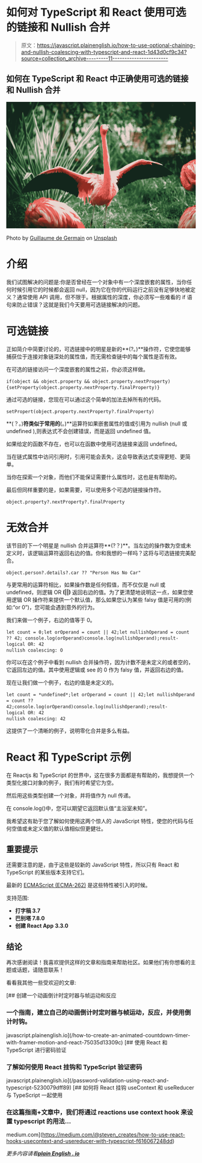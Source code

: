 # 如何对 TypeScript 和 React 使用可选的链接和 Nullish 合并

> 原文：<https://javascript.plainenglish.io/how-to-use-optional-chaining-and-nullish-coalescing-with-typescript-and-react-1d43d0cf9c34?source=collection_archive---------11----------------------->

## 如何在 TypeScript 和 React 中正确使用可选的链接和 Nullish 合并

![](img/d52ba4b13b671b2a192f91cf08a9abaa.png)

Photo by [Guillaume de Germain](https://unsplash.com/@guillaumedegermain?utm_source=medium&utm_medium=referral) on [Unsplash](https://unsplash.com?utm_source=medium&utm_medium=referral)

# 介绍

我们试图解决的问题是:你是否曾经在一个对象中有一个深度嵌套的属性，当你任何时候引用它的时候都会返回 null，因为它在你的代码运行之前没有足够快地被定义？通常使用 API 调用，但不限于。根据属性的深度，你必须写一些难看的 if 语句来防止错误？这就是我们今天要用可选链接解决的问题。

# 可选链接

正如简介中简要讨论的，可选链接中的明星是新的**(?。)**操作符，它使您能够捕获位于连接对象链深处的属性值，而无需检查链中的每个属性是否有效。

在可选的链接访问一个深度嵌套的属性之前，你必须这样做。

```
if(object && object.property && object.property.nextProperty) {setProperty(object.property.nextProperty.finalProperty)}
```

通过可选的链接，您现在可以通过这个简单的加法去掉所有的代码。

```
setPropert(object.property.nextProperty?.finalProperty)
```

**(？。)**符类似于常用的**(。)**运算符如果嵌套属性的值或引用为 nullish (null 或 undefined ),则表达式不会创建错误，而是返回 undefined 值。

如果给定的函数不存在，也可以在函数中使用可选链接来返回 undefined。

当在链式属性中访问引用时，引用可能会丢失，这会导致表达式变得更短、更简单。

当你在探索一个对象，而他们不能保证需要什么属性时，这也是有帮助的。

最后但同样重要的是，如果需要，可以使用多个可选的链接操作符。

```
object.property?.nextProperty?.finalProperty
```

# 无效合并

该节目的下一个明星是 nullish 合并运算符**(?？)**。当左边的操作数为空或未定义时，该逻辑运算符返回右边的值。你和我想的一样吗？这将与可选链接完美配合。

```
object.person?.details?.car ?? "Person Has No Car"
```

与更常用的运算符相比，如果操作数是任何假值，而不仅仅是 null 或 undefined，则逻辑 OR **(||)** 返回右边的值。为了更清楚地说明这一点，如果您使用逻辑 OR 操作符来提供一个默认值，那么如果您认为某些 falsy 值是可用的(例如:“or 0”)，您可能会遇到意外的行为。

我们来做一个例子，右边的值等于 0。

```
let count = 0;let orOperand = count || 42;let nullishOperand = count ?? 42; console.log(orOperand)console.log(nullishOperand);result-
logical OR: 42
nullish coalescing: O
```

你可以在这个例子中看到 nullish 合并操作符，因为计数不是未定义的或者空的，它返回左边的值。其中使用逻辑或 see 的 0 作为 falsy 值，并返回右边的值。

现在让我们做一个例子，右边的值是未定义的。

```
let count = *undefined*;let orOperand = count || 42;let nullishOperand = count ?? 42;console.log(orOperand)console.log(nullishOperand);result-
logical OR: 42
nullish coalescing: 42
```

这提供了一个清晰的例子，说明零化合并是多么有益。

# React 和 TypeScript 示例

在 Reactjs 和 TypeScript 的世界中，这在很多方面都是有帮助的，我想提供一个类型化接口对象的例子，我们有时希望它为空。

然后用这些类型创建一个对象，并将值作为 null 传递。

在 console.log()中，您可以期望它返回默认值“主浴室未知”。

我希望这有助于您了解如何使用这两个惊人的 JavaScript 特性，使您的代码与任何空值或未定义值的默认值相似但更健壮。

## **重要提示**

还需要注意的是，由于这些是较新的 JavaScript 特性，所以只有 React 和 TypeScript 的某些版本支持它们。

最新的 [ECMAScript (ECMA-262)](https://tc39.es/ecma262/#prod-OptionalExpression) 是这些特性被引入的时候。

支持范围:

*   **打字稿 3.7**
*   **巴别塔 7.8.0**
*   **创建 React App** **3.3.0**

## 结论

再次感谢阅读！我喜欢提供这样的文章和指南来帮助社区。如果他们有你想看的主题或话题，请随意联系！

看看我其他一些受欢迎的文章:

[](/how-to-create-an-animated-countdown-timer-with-framer-motion-and-react-75035d13309c) [## 创建一个动画倒计时定时器与帧运动和反应

### 一个指南，建立自己的动画倒计时定时器与帧运动，反应，并使用倒计时钩。

javascript.plainenglish.io](/how-to-create-an-animated-countdown-timer-with-framer-motion-and-react-75035d13309c) [](/password-validation-using-react-and-typescript-5230079dff89) [## 使用 React 和 TypeScript 进行密码验证

### 了解如何使用 React 挂钩和 TypeScript 验证密码

javascript.plainenglish.io](/password-validation-using-react-and-typescript-5230079dff89) [](https://medium.com/@steven_creates/how-to-use-react-hooks-usecontext-and-usereducer-with-typescript-f616067248dd) [## 如何将 React 挂钩 useContext 和 useReducer 与 TypeScript 一起使用

### 在这篇指南+文章中，我们将通过 reactions use context hook 来设置 typescript 的用法…

medium.com](https://medium.com/@steven_creates/how-to-use-react-hooks-usecontext-and-usereducer-with-typescript-f616067248dd) 

*更多内容请看*[***plain English . io***](https://plainenglish.io/)